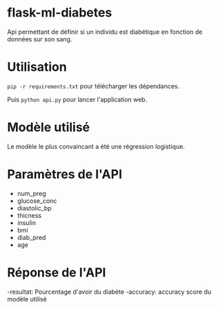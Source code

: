 # flask-ml-diabetes
Api permettant de définir si un individu est diabétique en fonction de données sur son sang.

# Utilisation
`pip -r requirements.txt` pour télécharger les dépendances.

Puis `python api.py` pour lancer l'application web.

# Modèle utilisé
Le modèle le plus convaincant a été une régression logistique.

# Paramètres de l'API
- num_preg
- glucose_conc
- diastolic_bp
- thicness
- insulin
- bmi
- diab_pred
- age

# Réponse de l'API
-resultat: Pourcentage d'avoir du diabète
-accuracy: accuracy score du modèle utilisé